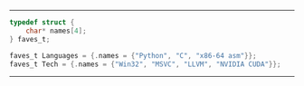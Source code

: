----------------
```C
typedef struct {
    char* names[4];
} faves_t;

faves_t Languages = {.names = {"Python", "C", "x86-64 asm"}};
faves_t Tech = {.names = {"Win32", "MSVC", "LLVM", "NVIDIA CUDA"}};
```
--------------
